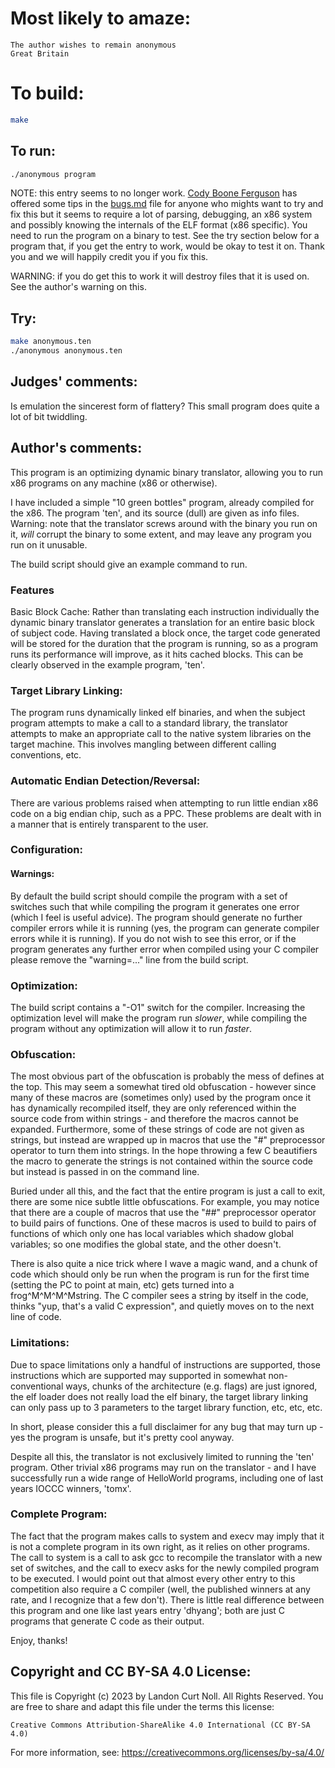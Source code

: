 # Most likely to amaze:

    The author wishes to remain anonymous
    Great Britain

# To build:

```sh
make
```

## To run:

```sh
./anonymous program
```

NOTE: this entry seems to no longer work. [Cody Boone
Ferguson](/winners.html#Cody_Boone_Ferguson) has offered some tips in the
[bugs.md](/bugs.md) file for anyone who mights want to try and fix this but it
seems to require a lot of parsing, debugging, an x86 system and possibly knowing
the internals of the ELF format (x86 specific). You need to run the program on a
binary to test. See the try section below for a program that, if you get the
entry to work, would be okay to test it on. Thank you and we will happily credit
you if you fix this.

WARNING: if you do get this to work it will destroy files that it is used on.
See the author's warning on this.


## Try:

```sh
make anonymous.ten
./anonymous anonymous.ten
```


## Judges' comments:

Is emulation the sincerest form of flattery?  This small program does
quite a lot of bit twiddling.

## Author's comments:

This program is an optimizing dynamic binary translator, allowing you to
run x86 programs on any machine (x86 or otherwise).

I have included a simple "10 green bottles" program, already compiled
for the x86.  The program 'ten', and its source (dull) are given as info
files.  Warning: note that the translator screws around with the binary
you run on it, *will* corrupt the binary to some extent, and may leave
any program you run on it unusable.

The build script should give an example command to run.

### Features

Basic Block Cache: Rather than translating each instruction individually
the dynamic binary translator generates a translation for an entire
basic block of subject code.  Having translated a block once, the target
code generated will be stored for the duration that the program is
running, so as a program runs its performance will improve, as it hits
cached blocks.  This can be clearly observed in the example program,
'ten'.

### Target Library Linking:

The program runs dynamically linked elf binaries, and when the subject
program attempts to make a call to a standard library, the translator
attempts to make an appropriate call to the native system libraries on
the target machine.  This involves mangling between different calling
conventions, etc.

### Automatic Endian Detection/Reversal:

There are various problems raised when attempting to run little endian
x86 code on a big endian chip, such as a PPC.  These problems are dealt
with in a manner that is entirely transparent to the user.

### Configuration:

#### Warnings:

By default the build script should compile the program with a set of
switches such that while compiling the program it generates one error
(which I feel is useful advice).  The program should generate no further
compiler errors while it is running (yes, the program can generate
compiler errors while it is running).  If you do not wish to see this
error, or if the program generates any further error when compiled using
your C compiler please remove the "warning=..." line from the build
script.

### Optimization:

The build script contains a "-O1" switch for the compiler.  Increasing
the optimization level will make the program run *slower*, while
compiling the program without any optimization will allow it to run
*faster*.

### Obfuscation:

The most obvious part of the obfuscation is probably the mess of defines
at the top.  This may seem a somewhat tired old obfuscation - however
since many of these macros are (sometimes only) used by the program once
it has dynamically recompiled itself, they are only referenced within
the source code from within strings - and therefore the macros cannot be
expanded.  Furthermore, some of these strings of code are not given as
strings, but instead are wrapped up in macros that use the "#"
preprocessor operator to turn them into strings. In the hope throwing a
few C beautifiers the macro to generate the strings is not contained
within the source code but instead is passed in on the command line.

Buried under all this, and the fact that the entire program is just a
call to exit, there are some nice subtle little obfuscations.  For
example, you may notice that there are a couple of macros that use the
"##" preprocessor operator to build pairs of functions.  One of these
macros is used to build to pairs of functions of which only one has
local variables which shadow global variables; so one modifies the
global state, and the other doesn't.

There is also quite a nice trick where I wave a magic wand, and a chunk
of code which should only be run when the program is run for the first
time (setting the PC to point at main, etc) gets turned into a
frog^M^M^M^Mstring.  The C compiler sees a string by itself in the code,
thinks "yup, that's a valid C expression", and quietly moves on to the
next line of code.

### Limitations:

Due to space limitations only a handful of instructions are supported,
those instructions which are supported may supported in somewhat
non-conventional ways, chunks of the architecture (e.g. flags) are just
ignored, the elf loader does not really load the elf binary, the target
library linking can only pass up to 3 parameters to the target library
function, etc, etc, etc.

In short, please consider this a full disclaimer for any bug that may
turn up - yes the program is unsafe, but it's pretty cool anyway.

Despite all this, the translator is not exclusively limited to running
the 'ten' program.  Other trivial x86 programs may run on the translator
\- and I have successfully run a wide range of HelloWorld programs,
including one of last years IOCCC winners, 'tomx'.

### Complete Program:

The fact that the program makes calls to system and execv may imply that
it is not a complete program in its own right, as it relies on other
programs.  The call to system is a call to ask gcc to recompile the
translator with a new set of switches, and the call to execv asks for
the newly compiled program to be executed.  I would point out that
almost every other entry to this competition also require a C compiler
(well, the published winners at any rate, and I recognize that a few
don't).  There is little real difference between this program and one
like last years entry 'dhyang'; both are just C programs that generate C
code as their output.

Enjoy, thanks!

## Copyright and CC BY-SA 4.0 License:

This file is Copyright (c) 2023 by Landon Curt Noll.  All Rights Reserved.
You are free to share and adapt this file under the terms this license:

    Creative Commons Attribution-ShareAlike 4.0 International (CC BY-SA 4.0)

For more information, see: https://creativecommons.org/licenses/by-sa/4.0/
